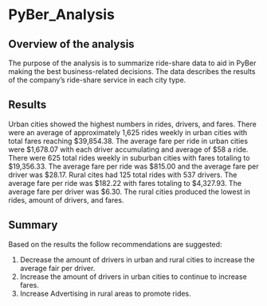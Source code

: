 # PyBer_Analysis
## Overview of the analysis
The purpose of the analysis is to summarize ride-share data to aid in PyBer making the best business-related decisions. The data describes the results of the company’s ride-share service in each city type. 
## 	Results
Urban cities showed the highest numbers in rides, drivers, and fares. There were an average of approximately 1,625 rides weekly in urban cities with total fares reaching $39,854.38. The average fare per ride in urban cities were $1,678.07 with each driver accumulating and average of $58 a ride. There were 625 total rides weekly in suburban cities with fares totaling to $19,356.33. The average fare per ride was $815.00 and the average fare per driver was $28.17. Rural cites had 125 total rides with 537 drivers. The average fare per ride was $182.22 with fares totaling to $4,327.93. The average fare per driver was $6.30. The rural cities produced the lowest in rides, amount of drivers, and fares. 
## Summary
Based on the results the follow recommendations are suggested:
  1.	Decrease the amount of drivers in urban and rural cities to increase the average fair per driver. 
  2.	Increase the amount of drivers in urban cities to continue to increase fares.
  3.	Increase Advertising in rural areas to promote rides. 

